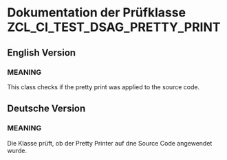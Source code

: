 # Dokumentation der Prüfklasse ZCL_CI_TEST_DSAG_PRETTY_PRINT

## English Version

### MEANING
This class checks if the pretty print was applied to the source code.

## Deutsche Version

### MEANING
Die Klasse prüft, ob der Pretty Printer auf dne Source Code angewendet wurde.

